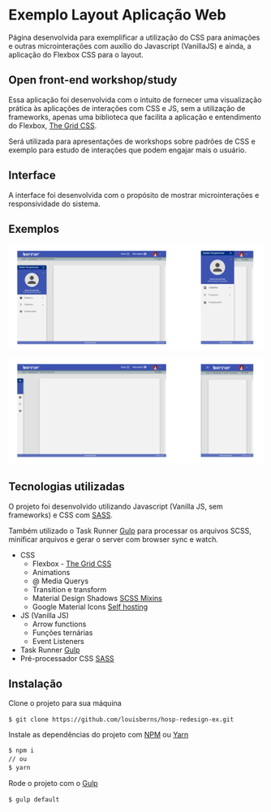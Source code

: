 # Exemplo Layout Aplicação Web
Página desenvolvida para exemplificar a utilização do CSS para animações e outras microinterações com auxílio do Javascript (VanillaJS) e ainda, a aplicação do Flexbox CSS para o layout.

## Open front-end workshop/study
Essa aplicação foi desenvolvida com o intuito de fornecer uma visualização prática às aplicações de interações com CSS e JS, sem a utilização de frameworks, apenas uma biblioteca que facilita a aplicação e entendimento do Flexbox, [The Grid CSS](http://quinalha.me/the-grid/).

Será utilizada para apresentações de workshops sobre padrões de CSS e exemplo para estudo de interações que podem engajar mais o usuário.

## Interface
A interface foi desenvolvida com o propósito de mostrar microinterações e responsividade do sistema.

Exemplos
---------
![exemplos de interface com menu aberto](https://github.com/louisberns/hosp-redesign-ex/blob/master/img/ui-examples/ui-ex-open.png)

![exemplos de interface com menu fechado](https://github.com/louisberns/hosp-redesign-ex/blob/master/img/ui-examples/ui-ex-close.png)

## Tecnologias utilizadas
O projeto foi desenvolvido utilizando Javascript (Vanilla JS, sem frameworks) e CSS com [SASS](https://sass-lang.com/).

Também utilizado o Task Runner [Gulp](https://gulpjs.com/) para processar os arquivos SCSS, minificar arquivos e gerar o server com browser sync e watch.

- CSS
  - Flexbox - [The Grid CSS](http://quinalha.me/the-grid/)
  - Animations
  - @ Media Querys
  - Transition e transform
  - Material Design Shadows [SCSS Mixins](https://github.com/mrmlnc/material-shadows)
  - Google Material Icons [Self hosting](https://google.github.io/material-design-icons/#icon-font-for-the-web)
- JS (Vanilla JS)
  - Arrow functions
  - Funções ternárias
  - Event Listeners
- Task Runner [Gulp](https://gulpjs.com/)
- Pré-processador CSS [SASS](https://sass-lang.com/)

## Instalação
Clone o projeto para sua máquina

`$ git clone https://github.com/louisberns/hosp-redesign-ex.git`

Instale as dependências do projeto com [NPM](https://www.npmjs.com/) ou [Yarn](https://yarnpkg.com/en/)
```bash
$ npm i
// ou
$ yarn
```

Rode o projeto com o [Gulp](https://gulpjs.com/)

`$ gulp default`

